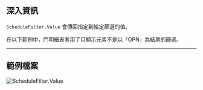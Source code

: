 ## 深入資訊
`ScheduleFilter.Value` 會傳回指定到給定篩選的值。

在以下範例中，門明細表套用了只顯示元素不是以「OPN」為結尾的篩選。
___
## 範例檔案

![ScheduleFilter.Value](./Revit.Schedules.ScheduleFilter.Value_img.jpg)
